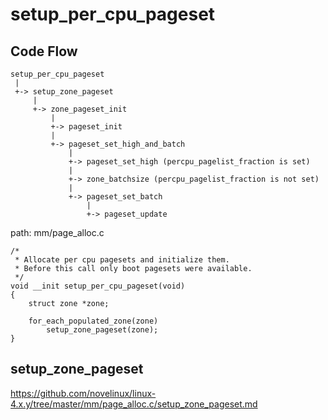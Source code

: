 setup_per_cpu_pageset
========================================

Code Flow
----------------------------------------

```
setup_per_cpu_pageset
 |
 +-> setup_zone_pageset
     |
     +-> zone_pageset_init
         |
         +-> pageset_init
         |
         +-> pageset_set_high_and_batch
             |
             +-> pageset_set_high (percpu_pagelist_fraction is set)
             |
             +-> zone_batchsize (percpu_pagelist_fraction is not set)
             |
             +-> pageset_set_batch
                 |
                 +-> pageset_update
```

path: mm/page_alloc.c
```
/*
 * Allocate per cpu pagesets and initialize them.
 * Before this call only boot pagesets were available.
 */
void __init setup_per_cpu_pageset(void)
{
    struct zone *zone;

    for_each_populated_zone(zone)
        setup_zone_pageset(zone);
}
```

setup_zone_pageset
----------------------------------------

https://github.com/novelinux/linux-4.x.y/tree/master/mm/page_alloc.c/setup_zone_pageset.md
